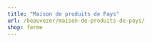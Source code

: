 ```yaml
---
title: "Maison de produits de Pays"
url: /beauvezer/maison-de-produits-de-pays/
shop: ferme
---
```

